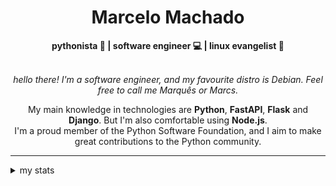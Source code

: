 <h1 align="center"> Marcelo Machado </h1>
    
<div align="center">
<b>pythonista 🐍 | software engineer 💻 | linux evangelist 🐧</b>
<br>
<br>

<i>hello there! I'm a software engineer, and my favourite distro is Debian. Feel free to call me Marquês or Marcs.</i>

<p>

My main knowledge in technologies are **Python**, **FastAPI**, **Flask** and **Django**. But I'm also comfortable using **Node.js**. <br/>
I'm a proud member of the Python Software Foundation, and I aim to make great contributions to the Python community.
</p>

</div>

---

<details closed>    
<summary>my stats</summary>

<!--START_SECTION:waka-->
**I'm a Night 🦉** 

```text
🌞 Morning    23 commits     ██░░░░░░░░░░░░░░░░░░░░░░░   8.39% 
🌆 Daytime    109 commits    ██████████░░░░░░░░░░░░░░░   39.78% 
🌃 Evening    125 commits    ███████████░░░░░░░░░░░░░░   45.62% 
🌙 Night      17 commits     █░░░░░░░░░░░░░░░░░░░░░░░░   6.2%

```


📊 **This Week I Spent My Time On** 

```text
⌚︎ Time Zone: America/Sao_Paulo

💬 Programming Languages: 
Python                   7 hrs 5 mins        ███████████░░░░░░░░░░░░░░   43.67% 
TypeScript               4 hrs 33 mins       ███████░░░░░░░░░░░░░░░░░░   28.11% 
Markdown                 1 hr 50 mins        ██░░░░░░░░░░░░░░░░░░░░░░░   11.37% 
Emacs Lisp               1 hr 33 mins        ██░░░░░░░░░░░░░░░░░░░░░░░   9.65% 
JSON                     19 mins             ░░░░░░░░░░░░░░░░░░░░░░░░░   1.97%

🔥 Editors: 
VS Code                  14 hrs 37 mins      ██████████████████████░░░   90.15% 
Emacs                    1 hr 35 mins        ██░░░░░░░░░░░░░░░░░░░░░░░   9.85%

💻 Operating System: 
Windows                  8 hrs 9 mins        ████████████░░░░░░░░░░░░░   50.31% 
Linux                    8 hrs 3 mins        ████████████░░░░░░░░░░░░░   49.69%

```


 Last Updated on 05/05/2024
<!--END_SECTION:waka-->

<!-- <div>
        <a target="_blank" rel="noopener noreferrer" href="https://github.com/mmaachado?tab=repositories"><img src="https://github-readme-stats.vercel.app/api/top-langs/?username=mmaachado&hide=html,css,swift,ruby&langs_count=6&hide_border=true&layout=compact&show_icons=true&line_height=10&theme=transparent&title_color=4a86d1&custom_title=favourite%20languages"
       alt="most used languages" align="right"></a>
     <a target="_blank" rel="noopener noreferrer" href="https://wakatime.com/@mmachado"><img width="400rem" src="https://github-readme-stats.vercel.app/api/wakatime?username=mmachado&theme=transparent&hide_border=true&hide=markdown,html,css,text,other,yaml,json,prolog,dart,docker,xml,gitconfig,TSQL&hide_title=true&line_height=50&langs_count=4&layout=default" alt="wakatime stats" align="left" /></a> 
        

</div>

 <img src="https://raw.githubusercontent.com/MicaelliMedeiros/micaellimedeiros/master/image/computer-illustration.png" min-width="400px" max-width="400px" width="400px" align="right" alt="computer-illustration.png"> -->
<!-- [![Buy me a coffee](https://img.shields.io/badge/Buy%20Me%20a%20Coffee-ffdd00?style=for-the-badge&logo=buy-me-a-coffee&logoColor=black)](https://www.buymeacoffee.com/anticodingclub) -->

</details>
